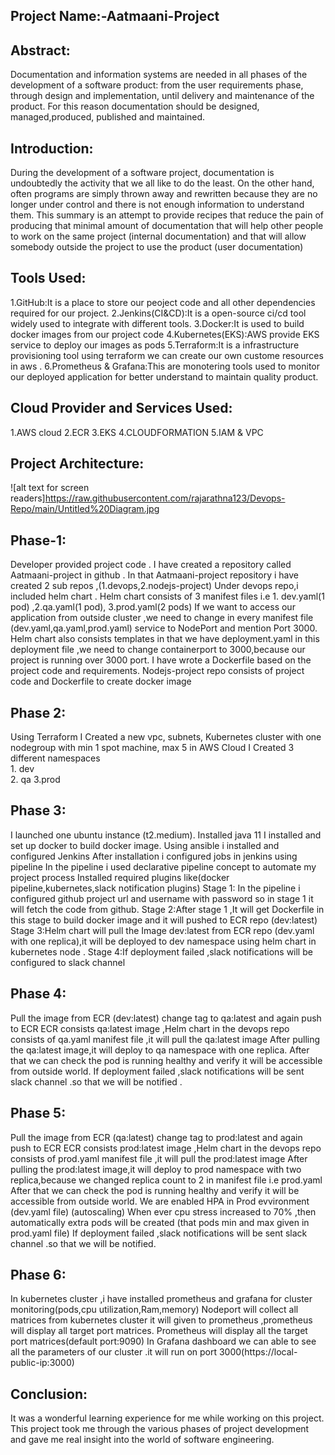 Project Name:-Aatmaani-Project
-----------------------------------


Abstract:
----------
Documentation and information systems are needed in all phases of the development of a software product: from the user requirements phase, through design and implementation, until delivery and maintenance of the product. For this reason documentation should be designed, managed,produced, published and maintained.

Introduction: 
----------------
During the development of a software project, documentation is undoubtedly the activity that we all like to do the least. 
On the other hand, often programs are simply thrown away and rewritten because they are no longer under control and there is not enough information to understand them.
 This summary is an attempt to provide recipes that reduce the pain of producing that minimal amount of documentation that will help other people to work on the same project (internal documentation) and that will allow somebody outside the project to use the product (user documentation)


Tools Used:
---------
1.GitHub:It is a place to store our peoject code and all other dependencies required for our project.
2.Jenkins(CI&CD):It is a open-source ci/cd tool widely used to integrate with different tools.
3.Docker:It is used to build docker images from our project code 
4.Kubernetes(EKS):AWS provide EKS service to deploy our images      as pods
5.Terraform:It is a infrastructure provisioning tool using terraform we can create our own custome resources in aws .
6.Prometheus & Grafana:This are monotering tools used to monitor our deployed application for better understand to maintain quality product. 

Cloud Provider and Services Used:
------------------
1.AWS cloud
2.ECR
3.EKS
4.CLOUDFORMATION
5.IAM & VPC

Project Architecture:
--------------
![alt text for screen readers]https://raw.githubusercontent.com/rajarathna123/Devops-Repo/main/Untitled%20Diagram.jpg








Phase-1:
-----
Developer provided project code .
I have created a repository called Aatmaani-project in github .
In that Aatmaani-project repository i have created 2 sub repos ,(1.devops,2.nodejs-project)
Under devops repo,i included helm chart .
Helm chart consists of 3 manifest files i.e 1. dev.yaml(1 pod) ,2.qa.yaml(1 pod), 3.prod.yaml(2 pods)
If we want to access our application from outside cluster ,we need to change in every manifest file (dev.yaml,qa.yaml,prod.yaml) service to NodePort and mention Port 3000. 
Helm chart also consists templates in that we have deployment.yaml in this deployment file ,we need to change containerport to 3000,because our project is running over 3000 port.
I have wrote  a Dockerfile based on the project code and requirements.
Nodejs-project repo consists of project code and Dockerfile to create docker image



Phase 2:
---------
Using Terraform I Created a new vpc, subnets, Kubernetes cluster with one nodegroup with min 1 spot machine, max 5 in AWS Cloud
I Created 3 different namespaces    
          1. dev    
          2. qa
          3.prod


Phase 3:
-------------
I launched one ubuntu instance (t2.medium).
Installed java 11
I installed and set up docker to build docker image.
Using ansible i installed and configured Jenkins 
After installation i configured  jobs in jenkins using pipeline
In the pipeline i used declarative pipeline concept to automate my project process
Installed required plugins like(docker pipeline,kubernetes,slack notification plugins)
Stage 1: In the pipeline i configured github project url and username with password so in stage 1 it will fetch the code from github.
Stage 2:After stage 1 ,It will get Dockerfile in this stage to build docker image and it will pushed to ECR repo (dev:latest)
Stage 3:Helm chart will pull the Image dev:latest from ECR repo (dev.yaml with one replica),it will be deployed to dev namespace using helm chart in kubernetes node .
Stage 4:If deployment failed ,slack notifications will be configured to slack channel 

Phase 4:    
----------
Pull the image from ECR (dev:latest) change tag to qa:latest and again push to ECR 
ECR consists qa:latest image ,Helm chart in the devops repo consists of qa.yaml manifest file ,it will pull the qa:latest image 
After pulling the qa:latest image,it will deploy to qa namespace with one replica.
After that we can check the pod is running healthy and verify it will be accessible from outside world.
If deployment failed ,slack notifications will be sent slack channel .so that we will be notified .


Phase 5:
-------
Pull the image from ECR (qa:latest) change tag to prod:latest and again push to ECR 
ECR consists prod:latest image ,Helm chart in the devops repo consists of prod.yaml manifest file ,it will pull the prod:latest image 
After pulling the prod:latest image,it will deploy to prod namespace with two replica,because we changed replica count to 2 in manifest file i.e prod.yaml
After that we can check the pod is running healthy and verify it will be accessible from outside world.
We are enabled HPA in Prod evvironment (dev.yaml file) (autoscaling)
When ever cpu stress increased to 70% ,then automatically extra pods will be created (that pods min and max given in prod.yaml file)
If deployment failed ,slack notifications will be sent slack channel .so that we will be notified.   

Phase 6:
---------
In kubernetes cluster ,i have installed prometheus and grafana for cluster monitoring(pods,cpu utilization,Ram,memory)
Nodeport will collect all matrices from kubernetes cluster it will given to prometheus ,prometheus will display all target port matrices.
Prometheus will display all the target port matrices(default port:9090)
In Grafana dashboard we can able to see all the parameters of our cluster .it will run on port 3000(https://local-public-ip:3000)


Conclusion:
-----------
It was a wonderful learning experience for me while working on this project. 
This project took me through the various phases of project development and gave me real insight into the world of software engineering.



